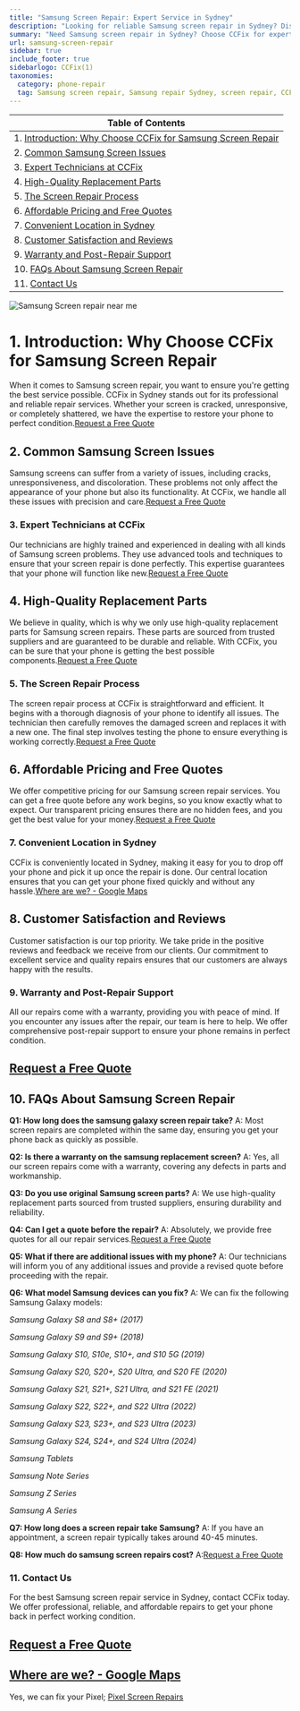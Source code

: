 ```yaml
---
title: "Samsung Screen Repair: Expert Service in Sydney"
description: "Looking for reliable Samsung screen repair in Sydney? Discover why CCFix is the top choice for professional Samsung screen repairs. Get a free quote today!"
summary: "Need Samsung screen repair in Sydney? Choose CCFix for expert repairs, quality parts, and excellent customer service. Get a free quote today!"
url: samsung-screen-repair
sidebar: true
include_footer: true
sidebarlogo: CCFix(1)
taxonomies:
  category: phone-repair
  tag: Samsung screen repair, Samsung repair Sydney, screen repair, CCFix
---
```


| **Table of Contents** |
| --------------------- |
| 1. [Introduction: Why Choose CCFix for Samsung Screen Repair](#1-introduction-why-choose-ccfix-for-samsung-screen-repair) |
| 2. [Common Samsung Screen Issues](#2-common-samsung-screen-issues) |
| 3. [Expert Technicians at CCFix](#3-expert-technicians-at-ccfix) |
| 4. [High-Quality Replacement Parts](#4-high-quality-replacement-parts) |
| 5. [The Screen Repair Process](#5-the-screen-repair-process) |
| 6. [Affordable Pricing and Free Quotes](#6-affordable-pricing-and-free-quotes) |
| 7. [Convenient Location in Sydney](#7-convenient-location-in-sydney) |
| 8. [Customer Satisfaction and Reviews](#8-customer-satisfaction-and-reviews) |
| 9. [Warranty and Post-Repair Support](#9-warranty-and-post-repair-support) |
| 10. [FAQs About Samsung Screen Repair](#10-faqs-about-samsung-screen-repair) |
| 11. [Contact Us](#11-contact-us) |

![Samsung Screen repair near me](/images/ccfix-samsung-screen-repair-Merrylands-Parramatta-Guildford-HarrisPark-Silverwater-Fairfield-Westmead-Granville-Greystanes-Clyde-Northmead-Smithfield-Lidcombe.webp "Get your Samsung Screen replacement at CCFix in Merrylands-Parramatta-Guildford-HarrisPark-Silverwater-Fairfield-Westmead-Granville-Greystanes-Clyde-Northmead-Smithfield-Lidcombe")


# **1. Introduction: Why Choose CCFix for Samsung Screen Repair**

When it comes to Samsung screen repair, you want to ensure you're getting the best service possible. CCFix in Sydney stands out for its professional and reliable repair services. Whether your screen is cracked, unresponsive, or completely shattered, we have the expertise to restore your phone to perfect condition.[Request a Free Quote](https://form.jotform.com/241402975332857)

## **2. Common Samsung Screen Issues**

Samsung screens can suffer from a variety of issues, including cracks, unresponsiveness, and discoloration. These problems not only affect the appearance of your phone but also its functionality. At CCFix, we handle all these issues with precision and care.[Request a Free Quote](https://form.jotform.com/241402975332857)

### **3. Expert Technicians at CCFix**

Our technicians are highly trained and experienced in dealing with all kinds of Samsung screen problems. They use advanced tools and techniques to ensure that your screen repair is done perfectly. This expertise guarantees that your phone will function like new.[Request a Free Quote](https://form.jotform.com/241402975332857)

## **4. High-Quality Replacement Parts**

We believe in quality, which is why we only use high-quality replacement parts for Samsung screen repairs. These parts are sourced from trusted suppliers and are guaranteed to be durable and reliable. With CCFix, you can be sure that your phone is getting the best possible components.[Request a Free Quote](https://form.jotform.com/241402975332857)

### **5. The Screen Repair Process**

The screen repair process at CCFix is straightforward and efficient. It begins with a thorough diagnosis of your phone to identify all issues. The technician then carefully removes the damaged screen and replaces it with a new one. The final step involves testing the phone to ensure everything is working correctly.[Request a Free Quote](https://form.jotform.com/241402975332857)

## **6. Affordable Pricing and Free Quotes**

We offer competitive pricing for our Samsung screen repair services. You can get a free quote before any work begins, so you know exactly what to expect. Our transparent pricing ensures there are no hidden fees, and you get the best value for your money.[Request a Free Quote](https://form.jotform.com/241402975332857)
### **7. Convenient Location in Sydney**

CCFix is conveniently located in Sydney, making it easy for you to drop off your phone and pick it up once the repair is done. Our central location ensures that you can get your phone fixed quickly and without any hassle.[Where are we? - Google Maps](https://maps.app.goo.gl/AbisHTXzq2XqgA8c7)

## **8. Customer Satisfaction and Reviews**

Customer satisfaction is our top priority. We take pride in the positive reviews and feedback we receive from our clients. Our commitment to excellent service and quality repairs ensures that our customers are always happy with the results.

### **9. Warranty and Post-Repair Support**

All our repairs come with a warranty, providing you with peace of mind. If you encounter any issues after the repair, our team is here to help. We offer comprehensive post-repair support to ensure your phone remains in perfect condition.

## [Request a Free Quote](https://form.jotform.com/241402975332857)

## **10. FAQs About Samsung Screen Repair**

**Q1: How long does the samsung galaxy screen repair take?**
A: Most screen repairs are completed within the same day, ensuring you get your phone back as quickly as possible.

**Q2: Is there a warranty on the samsung replacement screen?**
A: Yes, all our screen repairs come with a warranty, covering any defects in parts and workmanship.

**Q3: Do you use original Samsung screen parts?**
A: We use high-quality replacement parts sourced from trusted suppliers, ensuring durability and reliability.

**Q4: Can I get a quote before the repair?**
A: Absolutely, we provide free quotes for all our repair services.[Request a Free Quote](https://form.jotform.com/241402975332857)

**Q5: What if there are additional issues with my phone?**
A: Our technicians will inform you of any additional issues and provide a revised quote before proceeding with the repair.

**Q6: What model Samsung devices can you fix?**
A: We can fix the following Samsung Galaxy models:

*Samsung Galaxy S8 and S8+ (2017)*

*Samsung Galaxy S9 and S9+ (2018)*

*Samsung Galaxy S10, S10e, S10+, and S10 5G (2019)*

*Samsung Galaxy S20, S20+, S20 Ultra, and S20 FE (2020)*

*Samsung Galaxy S21, S21+, S21 Ultra, and S21 FE (2021)*

*Samsung Galaxy S22, S22+, and S22 Ultra (2022)*

*Samsung Galaxy S23, S23+, and S23 Ultra (2023)*

*Samsung Galaxy S24, S24+, and S24 Ultra (2024)*

*Samsung Tablets*

*Samsung Note Series*

*Samsung Z Series*

*Samsung A Series*

**Q7: How long does a screen repair take Samsung?**
A: If you have an appointment, a screen repair typically takes around 40-45 minutes.

**Q8: How much do samsung screen repairs cost?**
A:[Request a Free Quote](https://form.jotform.com/241402975332857)

### **11. Contact Us**

For the best Samsung screen repair service in Sydney, contact CCFix today. We offer professional, reliable, and affordable repairs to get your phone back in perfect working condition.

## [Request a Free Quote](https://form.jotform.com/241402975332857)
## [Where are we? - Google Maps](https://maps.app.goo.gl/AbisHTXzq2XqgA8c7)


Yes, we can fix your Pixel; [Pixel Screen Repairs](https://ccfix.com.au/pixel-screen-replacement)
